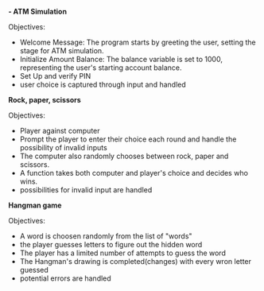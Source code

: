 **- ATM Simulation**

Objectives: 
- Welcome Message: The program starts by greeting the user, setting the stage for ATM simulation.
- Initialize Amount Balance: The balance variable is set to 1000, representing the user's starting account balance.
- Set Up and verify PIN
- user choice is captured through input and handled



**Rock, paper, scissors**

Objectives:
- Player against computer
- Prompt the player to enter their choice each round and handle the possibility of invalid inputs
- The computer also randomly chooses between rock, paper and scissors.
- A function takes both computer and player's choice and decides who wins.
- possibilities for invalid input are handled



**Hangman game**

Objectives:
- A word is choosen randomly from the list of "words"
- the player guesses letters to figure out the hidden word
- The player has a limited number of attempts to guess the word
- The Hangman's drawing is completed(changes) with every wron letter guessed
- potential errors are handled

